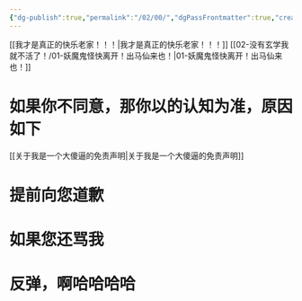 ```yaml
---
{"dg-publish":true,"permalink":"/02/00/","dgPassFrontmatter":true,"created":"2024-11-30T18:05:50.904+08:00","updated":"2024-11-30T17:50:41.988+08:00"}
---
```


[[我才是真正的快乐老家！！！\|我才是真正的快乐老家！！！]]
[[02-没有玄学我就不活了！/01-妖魔鬼怪快离开！出马仙来也！\|01-妖魔鬼怪快离开！出马仙来也！]]



# 如果你不同意，那你以的认知为准，原因如下


[[关于我是一个大傻逼的免责声明\|关于我是一个大傻逼的免责声明]]

# 提前向您道歉

# 如果您还骂我

# 反弹，啊哈哈哈哈
